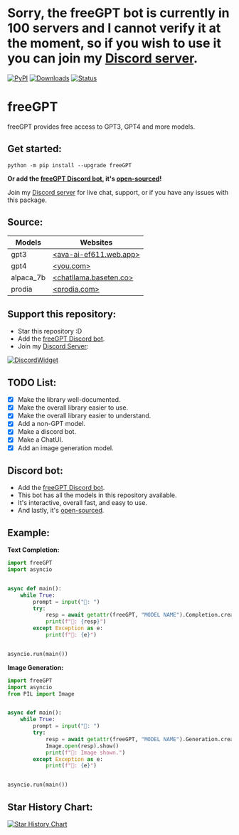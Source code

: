 # Sorry, the freeGPT bot is currently in 100 servers and I cannot verify it at the moment, so if you wish to use it you can join my [Discord server](https://discord.gg/XH6pUGkwRr).

[![PyPI](https://img.shields.io/pypi/v/freeGPT)](https://pypi.org/project/freeGPT)
[![Downloads](https://static.pepy.tech/badge/freeGPT)](https://pypi.org/project/freeGPT)
[![Status](https://img.shields.io/pypi/status/freeGPT)](https://pypi.org/project/freeGPT)

# freeGPT

freeGPT provides free access to GPT3, GPT4 and more models.

## Get started:

```
python -m pip install --upgrade freeGPT
```

**Or add the [freeGPT Discord bot](https://dsc.gg/freegpt), it's [open-sourced](https://github.com/Ruu3f/freeGPT-discord-bot)!**

Join my [Discord server](https://discord.gg/XH6pUGkwRr) for live chat, support, or if you have any issues with this package.

## Source:

| Models   | Websites                                                |
| -------- | ------------------------------------------------------- |
| gpt3     | [<ava-ai-ef611.web.app>](https://ava-ai-ef611.web.app/) |
| gpt4     | [<you.com>](https://you.com/)                           |
| alpaca_7b| [<chatllama.baseten.co>](https://chatllama.baseten.co/) |
| prodia   | [<prodia.com>](https://prodia.com/)                     |


## Support this repository:

- Star this repository :D
- Add the [freeGPT Discord bot](https://dsc.gg/freegpt).
- Join my [Discord Server](https://discord.gg/XH6pUGkwRr):

[![DiscordWidget](https://discordapp.com/api/guilds/1120833966035976273/widget.png?style=banner2)](https://discord.gg/XH6pUGkwRr)

## TODO List:

- [x] Make the library well-documented.
- [x] Make the overall library easier to use.
- [x] Make the overall library easier to understand.
- [x] Add a non-GPT model.
- [x] Make a discord bot.
- [x] Make a ChatUI.
- [x] Add an image generation model.

## Discord bot:

- Add the [freeGPT Discord bot](https://dsc.gg/freegpt).
- This bot has all the models in this repository available.
- It's interactive, overall fast, and easy to use.
- And lastly, it's [open-sourced](https://github.com/Ruu3f/freeGPT-discord-bot).

## Example:

**Text Completion:**
```python
import freeGPT
import asyncio


async def main():
    while True:
        prompt = input("👦: ")
        try:
            resp = await getattr(freeGPT, "MODEL NAME").Completion.create(prompt)
            print(f"🤖: {resp}")
        except Exception as e:
            print(f"🤖: {e}")


asyncio.run(main())
```

**Image Generation:**
```python
import freeGPT
import asyncio
from PIL import Image


async def main():
    while True:
        prompt = input("👦: ")
        try:
            resp = await getattr(freeGPT, "MODEL NAME").Generation.create(prompt)
            Image.open(resp).show()
            print(f"🤖: Image shown.")
        except Exception as e:
            print(f"🤖: {e}")


asyncio.run(main())
```

## Star History Chart:

[![Star History Chart](https://api.star-history.com/svg?repos=Ruu3f/freeGPT&type=Date)](https://github.com/Ruu3f/freeGPT/stargazers)
